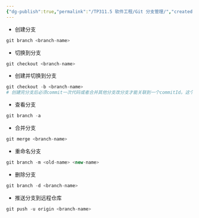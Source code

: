 ```yaml
---
{"dg-publish":true,"permalink":"/TP311.5 软件工程/Git 分支管理/","created":"2023-07-11T16:32:07.185+08:00","updated":"2024-06-01T10:50:30.271+08:00"}
---
```


- 创建分支
```php
git branch <branch-name>
```
- 切换到分支
```php
git checkout <branch-name>
```
- 创建并切换到分支
```php
git checkout -b <branch-name>
# 创建完分支后必须commit一次代码或者合并其他分支改分支才能关联到一个commitId。这个分支才能创建成功
```
- 查看分支
```php
git branch -a
```
- 合并分支
```php
git merge <branch-name>
```
- 重命名分支
```PHP
git branch -m <old-name> <new-name>
```
- 删除分支
```php
git branch -d <branch-name>
```
- 推送分支到远程仓库
```php
git push -u origin <branch-name>
```
